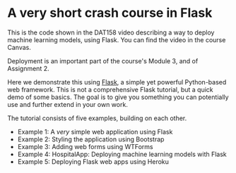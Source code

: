 # A very short crash course in Flask

This is the code shown in the DAT158 video describing a way to deploy machine learning models, using Flask. You can find the video in the course Canvas.

Deployment is an important part of the course's Module 3, and of Assignment 2.

Here we demonstrate this using [Flask](https://flask.palletsprojects.com), a simple yet powerful Python-based web framework. This is not a comprehensive Flask tutorial, but a quick demo of some basics. The goal is to give you something you can potentially use and further extend in your own work.

The tutorial consists of five examples, building on each other.

- Example 1: A _very_ simple web application using Flask
- Example 2: Styling the application using Bootstrap
- Example 3: Adding web forms using WTForms
- Example 4: HospitalApp: Deploying machine learning models with Flask
- Example 5: Deploying Flask web apps using Heroku


